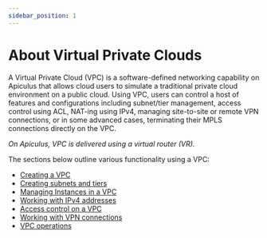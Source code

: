 ```yaml
---
sidebar_position: 1
---
```

# About Virtual Private Clouds

A Virtual Private Cloud (VPC) is a software-defined networking capability on Apiculus that allows cloud users to simulate a traditional private cloud environment on a public cloud. Using VPC, users can control a host of features and configurations including subnet/tier management, access control using ACL, NAT-ing using IPv4, managing site-to-site or remote VPN connections, or in some advanced cases, terminating their MPLS connections directly on the VPC.

_On Apiculus, VPC is delivered using a virtual router (VR)._

The sections below outline various functionality using a VPC:

- [Creating a VPC](CreateListandViewVPCs)
- [Creating subnets and tiers](CreatingVPCSubnetsTiers)
- [Managing Instances in a VPC](ManagingVPCInstances)
- [Working with IPv4 addresses](IPv4AddressesandVPC)
- [Access control on a VPC](ManagingAccessControlonVPCSubnets)
- [Working with VPN connections](WorkingwithVPNConnectionsinaVPC)
- [VPC operations](VPCManagementandBasicOperations)
